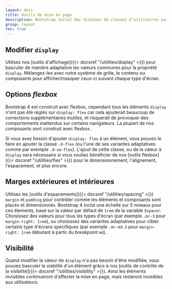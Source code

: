 ```yaml
---
layout: docs
title: Outils de mise en page
description: Bootstrap inclut des dizaines de classes d’utilitaires permettant d’afficher, de masquer, d’aligner et d’espacer le contenu pour un développement plus rapide, adapté aux mobiles et adaptatif.
group: layout
toc: true
---
```


## Modifier `display`

Utilisez nos [outils d'affichage]({{< docsref "/utilities/display" >}}) pour basculer de manière adaptative les valeurs communes pour la propriété `display`. Mélangez-les avec notre système de grille, le contenu ou composants pour afficher/masquer ceux-ci suivant chaque type d'écran.


## Options _flexbox_

Bootstrap 4 est construit avec flexbox, cependant tous les éléments `display` n'ont pas été réglés sur `display: flex` car cela ajouterait beaucoup de corrections supplémentaires inutiles, et risquerait de provoquer des comportements inattendus sur certains navigateurs. La plupart de nos composants sont construit avec flexbox.

Si vous avez besoin d'ajouter `display: flex` à un élément, vous pouvez le faire en ajouter la classe `.d-flex` (ou l'une de ses variantes adaptatives comme par exemple `.d-sm-flex`). L'ajout de cette classe, ou de la valeur à `display` sera nécessaire si vous vouliez bénéficier de nos [outils flexbox]({{< docsref "/utilities/flex" >}}) pour le dimensionnement, l'alignement, l'espacement, et plus encore.

## Marges extérieures et intérieures

Utilisez les [outils d'espacements]({{< docsref "/utilities/spacing" >}}) `margin` et `padding` pour contrôler comme les éléments et composants sont placés et dimensionnés. Bootstrap 4 inclut une échelle sur 5 niveaux pour ces élements, basé sur la valeur par défaut de `1rem`  de la variable `$spacer`. Choisissez des valeurs pour tous les types d'écran (par exemple `.mr-3` pour `margin-right: 1rem`), ou choisissez des variantes adaptatives pour cibler certains type d'écrans spécifiques (par exemple `.mr-md-3` pour `margin-right: 1rem` débutant à partir du _breakpoint_ `md`).

## Visibilité

Quand modifier la valeur de `display` n'a pas besoin d'être modifiée, vous pouvez basculer la visbilité d'un élément grâce à nos [outils de contrôle de la visibilité]({{< docsref "/utilities/visibility" >}}). Ainsi les éléments invisibles continueront d'affecter la mise en page, mais resteront invisibles aux utilisateurs.
